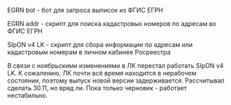 EGRN bot - бот для запроса выписок из ФГИС ЕГРН

EGRN addr - скрипт для поиска кадастровых номеров по адресам во ФГИС ЕГРН

SIpON v4 LK - скрипт для сбора информации по адресам или кадастровым номерам в личном кабинее Росреестра

В связи с ноябрьскими изменениями в ЛК перестал работать SIpON v4 LK. К сожалению, ЛК почти всё время находится в нерабочем состоянии, поэтому выпуск новой версии задерживается. Рассчитывал сделать 30.11, но вряд ли. Пока только черновик - работает нестабильно.

